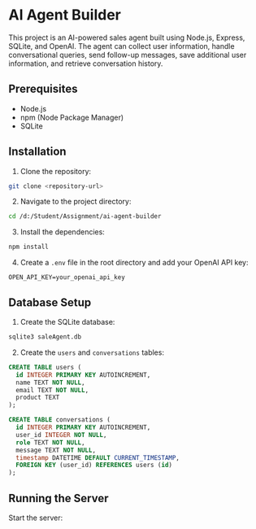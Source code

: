 # AI Agent Builder

This project is an AI-powered sales agent built using Node.js, Express, SQLite, and OpenAI. The agent can collect user information, handle conversational queries, send follow-up messages, save additional user information, and retrieve conversation history.

## Prerequisites

- Node.js
- npm (Node Package Manager)
- SQLite

## Installation

1. Clone the repository:

```bash
git clone <repository-url>
```

2. Navigate to the project directory:

```bash
cd /d:/Student/Assignment/ai-agent-builder
```

3. Install the dependencies:

```bash
npm install
```

4. Create a `.env` file in the root directory and add your OpenAI API key:

```env
OPEN_API_KEY=your_openai_api_key
```

## Database Setup

1. Create the SQLite database:

```bash
sqlite3 saleAgent.db
```

2. Create the `users` and `conversations` tables:

```sql
CREATE TABLE users (
  id INTEGER PRIMARY KEY AUTOINCREMENT,
  name TEXT NOT NULL,
  email TEXT NOT NULL,
  product TEXT
);

CREATE TABLE conversations (
  id INTEGER PRIMARY KEY AUTOINCREMENT,
  user_id INTEGER NOT NULL,
  role TEXT NOT NULL,
  message TEXT NOT NULL,
  timestamp DATETIME DEFAULT CURRENT_TIMESTAMP,
  FOREIGN KEY (user_id) REFERENCES users (id)
);
```

## Running the Server

Start the server:
